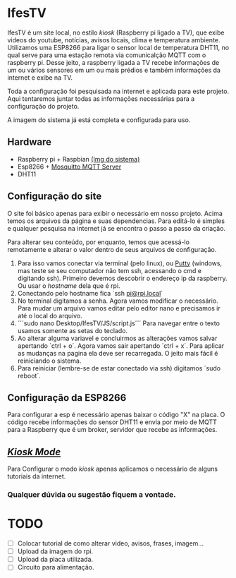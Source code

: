 # IfesTV
IfesTV é um site local, no estilo _kiosk_ (Raspberry pi ligado a TV), que exibe videos do youtube, notícias, avisos locais, clima e temperatura ambiente.
Utilizamos uma ESP8266 para ligar o sensor local de temperatura DHT11, no qual serve para uma estação remota via comunicalção MQTT com o raspberry pi.
Desse jeito, a raspberry ligada a TV recebe informações de um ou vários sensores em um ou mais prédios e também informações da internet e exibe na TV.

Toda a configuração foi pesquisada na internet e aplicada para este projeto. Aqui tentaremos juntar todas as informações necessárias para a configuração do projeto.

A imagem do sistema já está completa e configurada para uso.

## Hardware
* Raspberry pi + Raspbian [(Img do sistema)](https://drive.google.com/open?id=16IvTq7KXVeJWATDrFhQsSftASu8AablH)
* Esp8266 + [Mosquitto MQTT Server](https://randomnerdtutorials.com/how-to-install-mosquitto-broker-on-raspberry-pi/)
* DHT11

## Configuração do site
O site foi básico apenas para exibir o necessário em nosso projeto. Acima temos os arquivos da página e suas dependencias.
Para editá-lo é simples e qualquer pesquisa na internet já se encontra o passo a passo da criação.

Para alterar seu conteúdo, por enquanto, temos que acessá-lo remotamente e alterar o valor dentro de seus arquivos de configuração.
1. Para isso vamos conectar via terminal (pelo linux), ou [Putty](https://the.earth.li/~sgtatham/putty/latest/w32/putty.exe) (windows, mas teste se seu computador não tem ssh, acessando o cmd e digitando ssh).
 Primeiro devemos descobrir o endereço ip da raspberry. Ou usar o *hostname* dela que é rpi.
2. Conectando pelo hostname fica ´ssh pi@rpi.local´ 
3. No terminal digitamos a senha.
 Agora vamos modificar o necessário. Para mudar um arquivo vamos editar pelo editor nano e precisamos ir até o local do arquivo.
4. ´´´sudo nano Desktop/IfesTV/JS/script.js´´´
 Para navegar entre o texto usamos somente as setas do teclado.
5. Ao alterar alguma variavel e concluirmos as alterações vamos salvar apertando ´ctrl + o´. Agora vamos sair apertando ´ctrl + x´.
 Para aplicar as mudanças na pagina ela deve ser recarregada. O jeito mais fácil é reiniciando o sistema.
6. Para reiniciar (lembre-se de estar conectado via ssh) digitamos ´sudo reboot´.

## Configuração da ESP8266
Para configurar a esp é necessário apenas baixar o código "X" na placa.
O código recebe informações do sensor DHT11 e envia por meio de MQTT para a Raspberry que é um broker, servidor que recebe as informações.

## [_Kiosk Mode_](https://pimylifeup.com/raspberry-pi-kiosk/)

Para Configurar o modo _kiosk_ apenas aplicamos o necessário de alguns tutoriais da internet.

### Qualquer dúvida ou sugestão fiquem a vontade.

# TODO

- [ ] Colocar tutorial de como alterar video, avisos, frases, imagem...
- [ ] Upload da imagem do rpi.
- [ ] Upload da placa utilizada.
- [ ] Circuito para alimentação.
